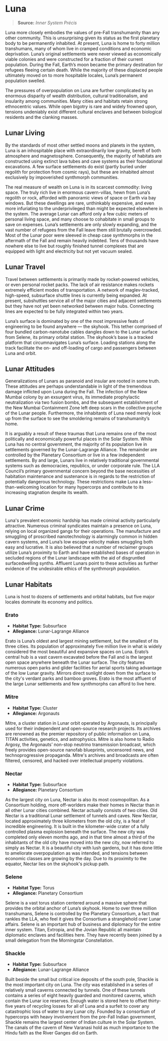 # Luna

> **Source:** _Inner System Précis_

Luna more closely embodies the values of pre-Fall transhumanity than any other community. This is unsurprising given its status as the first planetary body to be permanently inhabited. At present, Luna is home to forty million transhumans, many of whom live in cramped conditions and economic deprivation. Luna’s original settlements were never viewed as economically viable colonies and were constructed for a fraction of their current population. During the Fall, Earth’s moon became the primary destination for refugees fleeing certain death. While the majority of these displaced people ultimately moved on to more hospitable locales, Luna’s permanent population swelled.

The pressures of overpopulation on Luna are further complicated by an enormous disparity of wealth distribution, cultural traditionalism, and insularity among communities. Many cities and habitats retain strong ethnocentric values. While open bigotry is rare and widely frowned upon, tensions undeniably exist different cultural enclaves and between biological residents and the clanking masses.

## Lunar Living

By the standards of most other settled moons and planets in the system, Luna is an inhospitable place with extraordinarily low gravity, bereft of both atmosphere and magnetosphere. Consequently, the majority of habitats are constructed using extinct lava tubes and cave systems as their foundational excavations. A few surface settlements do exist (partly buried under regolith for protection from cosmic rays), but these are inhabited almost exclusively by impoverished synthmorph communities.

The real measure of wealth on Luna is in its scarcest commodity: living space. The truly rich live in enormous cavern-villas, hewn from Luna’s regolith or rock, afforded with panoramic views of space or Earth via bay windows. But these dwellings are rare, unthinkably expensive, and even more infuriating to the underprivileged than might be expected elsewhere in the system. The average Lunar can afford only a few cubic meters of personal living space, and many choose to cohabitate in small groups to save on expenses. Luna’s settlements are only slowly expanding, and the vast number of refugees from the Fall leave them still brutally overcrowded. Most of the Lunar poor were sleeved in cheap case synthmorphs in the aftermath of the Fall and remain heavily indebted. Tens of thousands have nowhere else to live but roughly finished tunnel complexes that are equipped with light and electricity but not yet vacuum sealed.

## Lunar Travel

Travel between settlements is primarily made by rocket-powered vehicles, or even personal rocket packs. The lack of air resistance makes rockets extremely efficient modes of transportation. A network of maglev-tracked, high-speed, subsurface shuttle lines is currently being expanded. At present, subshuttles service all of the major cities and adjacent settlements but they have not yet been networked between major hubs. Connecting lines are expected to be fully integrated within two years.

Luna’s surface is dominated by one of the most impressive feats of engineering to be found anywhere — the skyhook. This tether comprised of four bundled carbon-nanotube cables dangles down to the Lunar surface from Selene, its primary orbital station. The skyhook’s base is a tracked platform that circumnavigates Luna’s surface. Loading stations along the track facilitate the on- and off-loading of cargo and passengers between Luna and orbit.

## Lunar Attitudes

Generalizations of Lunars as paranoid and insular are rooted in some truth. These attitudes are perhaps understandable in light of the tremendous damage inflicted upon Luna during the Fall. The infection of the New Mumbai colony by an exsurgent virus, its immediate prophylactic neutralization via two fusion bombs, and the subsequent establishment of the New Mumbai Containment Zone left deep scars in the collective psyche of the Lunar people. Furthermore, the inhabitants of Luna need merely look up from the surface to see the smoldering remains of transhumanity’s home.

It is arguably a result of these traumas that Luna remains one of the most politically and economically powerful places in the Solar System. While Luna has no central government, the majority of its population live in settlements governed by the Lunar-Lagrange Alliance. The remainder are controlled by the Planetary Consortium or live in a few independent settlements. By and large, Lunars live in relatively traditional governmental systems such as democracies, republics, or under corporate rule. The LLA Council’s primary governmental concern beyond the base necessities of habitation maintenance and sustenance is in regards to the restriction of potentially dangerous technology. These restrictions make Luna a less-than-welcoming location for many hypercorps and contribute to its increasing stagnation despite its wealth.

## Lunar Crime

Luna's prevalent economic hardship has made criminal activity particularly attractive. Numerous criminal syndicates maintain a presence on Luna, relying on local organized gangs for their operations. The manufacture and smuggling of proscribed nanotechnology is alarmingly common in hidden cavern systems, and Luna’s low escape velocity makes smuggling both easy and lucrative. It is also believed that a number of reclaimer groups utilize Luna’s proximity to Earth and have established bases of operation in secluded regions of the Lunar landscape with the aid of disgruntled surfacedwelling synths. Affluent Lunars point to these activities as further evidence of the undesirable ethics of the synthmorph population.

## Lunar Habitats

Luna is host to dozens of settlements and orbital habitats, but five major locales dominate its economy and politics.

### Erato

<!-- CLEANED div class="stat-list" -->

- **Habitat Type:** Subsurface
- **Allegiance:** Lunar-Lagrange Alliance

<!-- CLEANED /div -->

Erato is Luna’s oldest and largest mining settlement, but the smallest of its three cities. Its population of approximately five million live in what is widely considered the most beautiful and expansive spaces on Luna. Erato’s central hub is a vast cavern excavated before the Fall and is the largest open space anywhere beneath the Lunar surface. The city features numerous open parks and glider facilities for aerial sports taking advantage of the low Lunar gravity. Mirrors direct sunlight down from the surface to the city's verdant parks and bamboo groves. Erato is the most affluent of the large Lunar settlements and few synthmorphs can afford to live here.

### Mitre

<!-- CLEANED div class="stat-list" -->

- **Habitat Type:** Cluster
- **Allegiance:** Argonauts

<!-- CLEANED /div -->

Mitre, a cluster station in Lunar orbit operated by Argonauts, is principally used for their independent and open-source research projects. Its archives are renowned as the premier repository of public information on Luna, TITAN activities, genetics, and astrophysics. Mitre is also home to Radio Argosy, the Argonauts’ non-stop neutrino transmission broadcast, which freely provides open-source nanofab blueprints, uncensored news, and technoprogressive propaganda. Mitre's archives and broadcasts are often filtered, censored, and hacked over intellectual property violations.

### Nectar

<!-- CLEANED div class="stat-list" -->

- **Habitat Type:** Subsurface
- **Allegiance:** Planetary Consortium

<!-- CLEANED /div -->

As the largest city on Luna, Nectar is also its most cosmopolitan. As a Consortium holding, more off-worlders make their homes in Nectar than in all other Lunar cities combined. Nectar actually consists of two cities. Old Nectar is a traditional Lunar settlement of tunnels and caves. New Nectar, located approximately three kilometers from the old city, is a feat of incredible engineering. It is built in the kilometer-wide crater of a fully controlled plasma explosion beneath the surface. The new city was completed only eleven months ago, and in that time almost a third of the inhabitants of the old city have moved into the new city, now referred to simply as Nectar. It is a beautiful city with lush gardens, but it has done little to ameliorate overpopulation as was intended, and tensions between economic classes are growing by the day. Due to its proximity to the equator, Nectar lies on the skyhook's pickup path.

### Selene

<!-- CLEANED div class="stat-list" -->

- **Habitat Type:** Torus
- **Allegiance:** Planetary Consortium

<!-- CLEANED /div -->

Selene is a vast torus station centered around a massive sphere that provides the orbital anchor of Luna’s skyhook. Home to over three million transhumans, Selene is controlled by the Planetary Consortium, a fact that rankles the LLA, who feel it gives the Consortium a stranglehold over Lunar affairs. Selene is an important hub of business and diplomacy for the entire inner system. Titan, Extropia, and the Jovian Republic all maintain diplomatic enclaves and facilities here. They have recently been joined by a small delegation from the Morningstar Constellation.

### Shackle

<!-- CLEANED div class="stat-list" -->

- **Habitat Type:** Subsurface
- **Allegiance:** Lunar-Lagrange Alliance

<!-- CLEANED /div -->

Built beside the small but critical ice deposits of the south pole, Shackle is the most important city on Luna. The city was established in a series of relatively small caverns connected by tunnels. One of these tunnels contains a series of eight heavily guarded and monitored caverns, which contain the Lunar ice reserves. Enough water is stored here to offset thirty-five years of recycling losses for all of Luna and a surfeit to cover any catastrophic loss of water to any Lunar city. Founded by a consortium of hypercorps with heavy involvement from the pre-Fall Indian government, Shackle remains the largest center of Indian culture in the Solar System. The canals of the cavern of New Varanasi hold as much importance to the Hindu faith as the River Ganges did on Earth.
